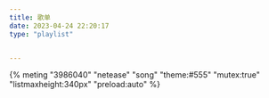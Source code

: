 ```yaml
---
title: 歌单
date: 2023-04-24 22:20:17
type: "playlist"


---
```


{% meting "3986040" "netease" "song" "theme:#555" "mutex:true" "listmaxheight:340px" "preload:auto" %}